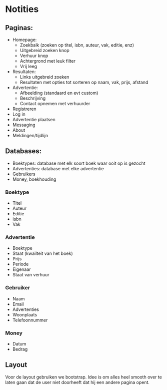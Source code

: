 # Notities

## Paginas: 
* Homepage:
  * Zoekbalk (zoeken op titel, isbn, auteur, vak, editie, enz)
  * Uitgebreid zoeken knop
  * Verhuur knop
  * Achtergrond met leuk filter
  * Vrij leeg
* Resultaten:
  * Links uitgebreid zoeken
  * Resultaten met opties tot sorteren op naam, vak, prijs, afstand
* Advertentie: 
  * Afbeelding (standaard en evt custom)
  * Beschrijving
  * Contact opnemen met verhuurder
* Registreren
* Log in
* Advertentie plaatsen
* Messaging
* About
* Meldingen/tijdlijn

## Databases:
* Boektypes: database met elk soort boek waar ooit op is gezocht
* Advertenties: database met elke advertentie
* Gebruikers
* Money, boekhouding

### Boektype
* Titel
* Auteur
* Editie
* isbn
* Vak

### Advertentie
* Boektype
* Staat (kwailteit van het boek)
* Prijs
* Periode
* Eigenaar
* Staat van verhuur

### Gebruiker
* Naam
* Email
* Advertenties
* Woonplaats
* Telefoonnummer

### Money
* Datum
* Bedrag

## Layout
Voor de layout gebruiken we bootstrap. Idee is om alles heel smooth over te laten gaan dat de user niet doorheeft dat hij een andere pagina opent.
